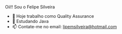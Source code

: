 Oii!! Sou o Felipe Silveira

- 🔭 Hoje trabalho como Quality Assurance
- 🌱 Estudando Java
- 📫 Contate-me no email: lipemsilveira@hotmail.com
